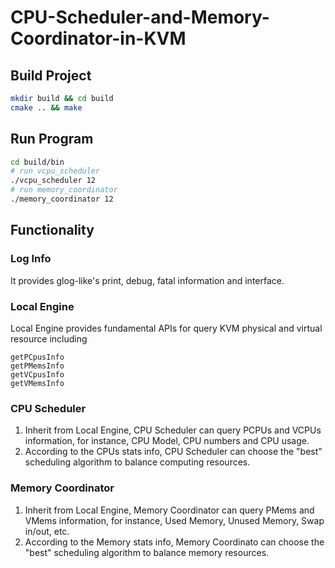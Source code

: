 # CPU-Scheduler-and-Memory-Coordinator-in-KVM
## Build Project

```bash
mkdir build && cd build
cmake .. && make
```

## Run Program

```bash
cd build/bin
# run vcpu_scheduler
./vcpu_scheduler 12
# run memory_coordinator
./memory_coordinator 12
```

## Functionality

### Log Info

It provides glog-like's print, debug, fatal information and interface.

### Local Engine

Local Engine provides fundamental APIs for query KVM physical and virtual resource including
``` 
getPCpusInfo
getPMemsInfo 
getVCpusInfo
getVMemsInfo
```
### CPU Scheduler
1. Inherit from Local Engine, CPU Scheduler can query PCPUs and VCPUs information, for instance,
CPU Model, CPU numbers and CPU usage.
2. According to the CPUs stats info, CPU Scheduler can choose the "best" scheduling algorithm to 
balance computing resources.

### Memory Coordinator
1. Inherit from Local Engine, Memory Coordinator can query PMems and VMems information, for instance,
Used Memory, Unused Memory, Swap in/out, etc.
2. According to the Memory stats info, Memory Coordinato can choose the "best" scheduling algorithm to 
balance memory resources.
